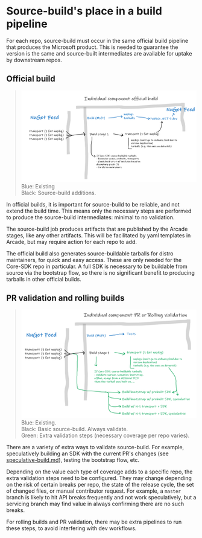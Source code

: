 # Source-build's place in a build pipeline

For each repo, source-build must occur in the same official build pipeline that
produces the Microsoft product. This is needed to guarantee the version is the
same and source-built intermediates are available for uptake by downstream
repos.

## Official build

> ![Official builds](img/rough-pipeline-official.png)  
> Blue: Existing  
> Black: Source-build additions.

In official builds, it is important for source-build to be reliable, and not
extend the build time. This means only the necessary steps are performed to
produce the source-build intermediates: minimal to no validation.

The source-build job produces artifacts that are published by the Arcade stages,
like any other artifacts. This will be facilitated by yaml templates in Arcade,
but may require action for each repo to add.

The official build also generates source-buildable tarballs for distro
maintainers, for quick and easy access. These are only needed for the Core-SDK
repo in particular. A full SDK is necessary to be buildable from source via the
bootstrap flow, so there is no significant benefit to producing tarballs in
other official builds.

## PR validation and rolling builds

> ![Pipeline validation](img/rough-pipeline-validate.png)  
> Blue: Existing.  
> Black: Basic source-build. Always validate.  
> Green: Extra validation steps (necessary coverage per repo varies).

There are a variety of extra ways to validate source-build. For example,
speculatively building an SDK with the current PR's changes (see
[speculative-build.md](speculative-build.md)), testing the bootstrap flow, etc.

Depending on the value each type of coverage adds to a specific repo, the extra
validation steps need to be configured. They may change depending on the risk of
certain breaks per repo, the state of the release cycle, the set of changed
files, or manual contributor request. For example, a `master` branch is likely
to hit API breaks frequently and not work speculatively, but a servicing branch
may find value in always confirming there are no such breaks.

For rolling builds and PR validation, there may be extra pipelines to run these
steps, to avoid interfering with dev workflows.
